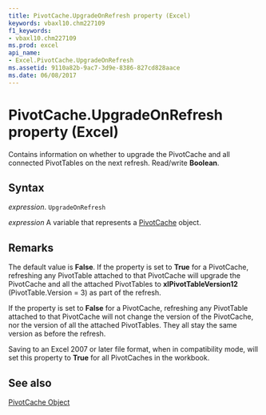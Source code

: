 ```yaml
---
title: PivotCache.UpgradeOnRefresh property (Excel)
keywords: vbaxl10.chm227109
f1_keywords:
- vbaxl10.chm227109
ms.prod: excel
api_name:
- Excel.PivotCache.UpgradeOnRefresh
ms.assetid: 9110a82b-9ac7-3d9e-8386-827cd828aace
ms.date: 06/08/2017
---
```



# PivotCache.UpgradeOnRefresh property (Excel)

Contains information on whether to upgrade the PivotCache and all connected PivotTables on the next refresh. Read/write  **Boolean**.


## Syntax

_expression_. `UpgradeOnRefresh`

_expression_ A variable that represents a [PivotCache](Excel.PivotCache.md) object.


## Remarks

The default value is  **False**. If the property is set to **True** for a PivotCache, refreshing any PivotTable attached to that PivotCache will upgrade the PivotCache and all the attached PivotTables to **xlPivotTableVersion12** (PivotTable.Version = 3) as part of the refresh.

If the property is set to  **False** for a PivotCache, refreshing any PivotTable attached to that PivotCache will not change the version of the PivotCache, nor the version of all the attached PivotTables. They all stay the same version as before the refresh.

Saving to an Excel 2007 or later file format, when in compatibility mode, will set this property to  **True** for all PivotCaches in the workbook.


## See also


[PivotCache Object](Excel.PivotCache.md)

